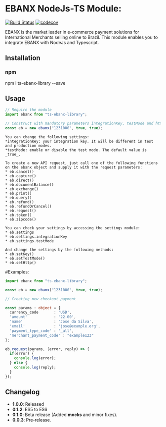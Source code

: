 # EBANX NodeJs-TS Module:

[![Build Status](https://travis-ci.org/natanpires/ebanx_typescript.svg?branch=master)](https://travis-ci.org/natanpires/ebanx_typescript)
[![codecov](https://codecov.io/gh/natanpires/ebanx_typescript/branch/master/graph/badge.svg)](https://codecov.io/gh/natanpires/ebanx_typescript)

EBANX is the market leader in e-commerce payment solutions for International Merchants selling online to Brazil. This module enables you to integrate EBANX with NodeJs and Typescript.

## Installation

### npm

npm i ts-ebanx-library --save

## Usage

```Typescript
// Require the module
import ebanx from "ts-ebanx-library";

// Construct with mandatory parameters integrationKey, testMode and httpMode.
const eb = new ebanx("1231000", true, true);

```

    You can change the following settings:
    *integrationKey: your integration key. It will be different in test and production modes.
    *testMode: enable or disable the test mode. The default value is _true_.

    To create a new API request, just call one of the following functions
    on the ebanx object and supply it with the request parameters:
    * eb.cancel()
    * eb.capture()
    * eb.direct()
    * eb.documentBalance()
    * eb.exchange()
    * eb.print()
    * eb.query()
    * eb.refund()
    * eb.refundOrCancel()
    * eb.request()
    * eb.token()
    * eb.zipcode()

    You can check your settings by accessing the settings module:
    * eb.settings
    * eb.settings.integrationKey
    * eb.settings.testMode

    And change the settings by the following methods:
    * eb.setKey()
    * eb.setTestMode()
    * eb.setHttp()

#Examples:

```Typescript
import ebanx from "ts-ebanx-library";

const eb = new ebanx("1231000", true, true);

// Creating new checkout payment

const params : object = {
  currency_code       : 'USD',
  'amount'            : '22.00',
  'name'              : 'Jose da Silva',
  'email'             : 'jose@example.org',
  'payment_type_code' : '_all',
  'merchant_payment_code' : "example123"
};

eb.request(params, (error, reply) => {
  if(error) {
    console.log(error);
  } else {
    console.log(reply);
  }
});

```

## Changelog

- **1.0.0**: Released
- **0.1.2**: ES5 to ES6
- **0.1.0**: Beta release (Added **mocks** and minor fixes).
- **0.0.3**: Pre-release.

